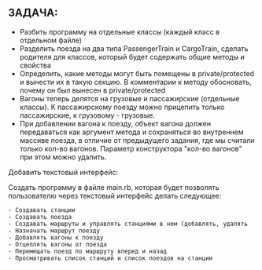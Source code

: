 <h2>ЗАДАЧА:</h2>

* Разбить программу на отдельные классы (каждый класс в отдельном файле)
* Разделить поезда на два типа PassengerTrain и CargoTrain, сделать родителя для классов, который будет содержать общие методы и свойства
* Определить, какие методы могут быть помещены в private/protected и вынести их в такую секцию. В комментарии к методу обосновать, почему он был вынесен в private/protected
* Вагоны теперь делятся на грузовые и пассажирские (отдельные классы). К пассажирскому поезду можно прицепить только пассажирские, к грузовому - грузовые.
* При добавлении вагона к поезду, объект вагона должен передаваться как аргумент метода и сохраняться во внутреннем массиве поезда, в отличие от предыдущего задания, где мы считали только кол-во вагонов. Параметр конструктора "кол-во вагонов" при этом можно удалить.

Добавить текстовый интерфейс:

Создать программу в файле main.rb, которая будет позволять пользователю через текстовый интерфейс делать следующее:
    
    - Создавать станции
    - Создавать поезда
    - Создавать маршруты и управлять станциями в нем (добавлять, удалять
    - Назначать маршрут поезду
    - Добавлять вагоны к поезду
    - Отцеплять вагоны от поезда
    - Перемещать поезд по маршруту вперед и назад
    - Просматривать список станций и список поездов на станции
